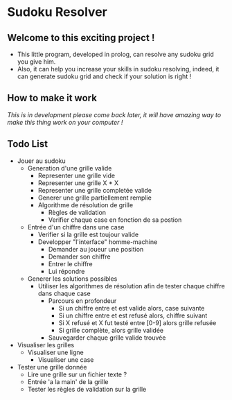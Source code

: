 # Sudoku Resolver

## Welcome to this exciting project !

* This little program, developed in prolog, can resolve any sudoku grid you give him.
* Also, it can help you increase your skills in sudoku resolving, indeed, it can generate sudoku grid and check if your solution is right !

## How to make it work

*This is in development please come back later, it will have amazing way to make this thing work on your computer !*

## Todo List

* Jouer au sudoku
	* Generation d'une grille valide
		* Representer une grille vide
		* Representer une grille X * X
		* Representer une grille completée valide
		* Generer une grille partiellement remplie
		* Algorithme de résolution de grille
			* Règles de validation
			* Verifier chaque case en fonction de sa postion
	* Entrée d'un chiffre dans une case
		* Verifier si la grille est toujour valide
		* Developper "l'interface" homme-machine
			* Demander au joueur une position
			* Demander son chiffre
			* Entrer le chiffre
			* Lui répondre
	* Generer les solutions possibles
		* Utiliser les algorithmes de résolution afin de tester chaque chiffre dans chaque case
			* Parcours en profondeur
				* Si un chiffre entre et est valide alors, case suivante
				* Si un chiffre entre et est refusé alors, chiffre suivant
				* Si X refusé et X fut testé entre [0-9] alors grille refusée
				* Si grille complète, alors grille validée
			* Sauvegarder chaque grille valide trouvée
* Visualiser les grilles
	* Visualiser une ligne
		* Visualiser une case
* Tester une grille donnée
	* Lire une grille sur un fichier texte ?
	* Entrée 'a la main' de la grille
	* Tester les règles de validation sur la grille